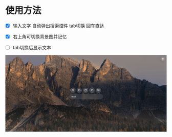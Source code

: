 # 使用方法

- [x] 输入文字 自动弹出搜索控件 tab切换 回车直达
- [x] 右上角可切换背景图并记忆

- [ ] tab切换后显示文本

![示例图片](https://github.com/kyler719/FastGlow/blob/main/FastGlow%201.png)

